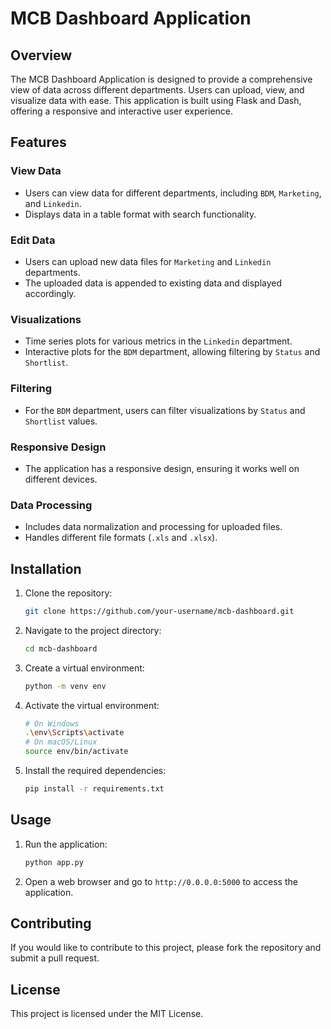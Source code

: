 # MCB Dashboard Application

## Overview

The MCB Dashboard Application is designed to provide a comprehensive view of data across different departments. Users can upload, view, and visualize data with ease. This application is built using Flask and Dash, offering a responsive and interactive user experience.

## Features

### View Data
- Users can view data for different departments, including `BDM`, `Marketing`, and `Linkedin`.
- Displays data in a table format with search functionality.

### Edit Data
- Users can upload new data files for `Marketing` and `Linkedin` departments.
- The uploaded data is appended to existing data and displayed accordingly.

### Visualizations
- Time series plots for various metrics in the `Linkedin` department.
- Interactive plots for the `BDM` department, allowing filtering by `Status` and `Shortlist`.

### Filtering
- For the `BDM` department, users can filter visualizations by `Status` and `Shortlist` values.

### Responsive Design
- The application has a responsive design, ensuring it works well on different devices.

### Data Processing
- Includes data normalization and processing for uploaded files.
- Handles different file formats (`.xls` and `.xlsx`).

## Installation

1. Clone the repository:
    ```bash
    git clone https://github.com/your-username/mcb-dashboard.git
    ```
2. Navigate to the project directory:
    ```bash
    cd mcb-dashboard
    ```
3. Create a virtual environment:
    ```bash
    python -m venv env
    ```
4. Activate the virtual environment:
    ```bash
    # On Windows
    .\env\Scripts\activate
    # On macOS/Linux
    source env/bin/activate
    ```
5. Install the required dependencies:
    ```bash
    pip install -r requirements.txt
    ```

## Usage

1. Run the application:
    ```bash
    python app.py
    ```
2. Open a web browser and go to `http://0.0.0.0:5000` to access the application.

## Contributing

If you would like to contribute to this project, please fork the repository and submit a pull request.

## License

This project is licensed under the MIT License.
